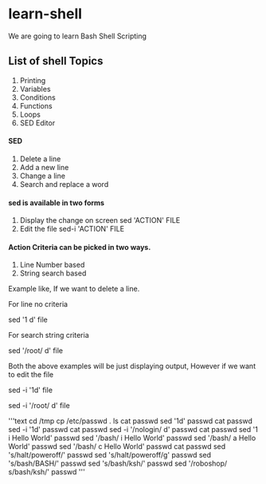 # learn-shell

We are going to learn Bash Shell Scripting

## List of shell Topics


1. Printing
2. Variables
3. Conditions
4. Functions
5. Loops
6. SED Editor



#### SED
1. Delete a line
2. Add a new line
3. Change a line
4. Search and replace a word

#### sed is available in two forms
1. Display the change on screen
sed 'ACTION' FILE
2. Edit the file 
sed-i 'ACTION' FILE

#### Action Criteria can be picked in two ways. 
1. Line Number based
2. String search based

Example like, If we want to delete a line.

For line no criteria

sed '1 d' file

For search string criteria

sed '/root/ d' file


Both the above examples will be just displaying output, However if we want to edit the file

sed -i '1d' file

sed -i '/root/ d' file


'''text
cd /tmp
cp /etc/passwd .
ls
cat passwd
sed '1d' passwd
cat passwd
sed -i '1d' passwd
cat passwd
sed -i '/nologin/ d' passwd
cat passwd
sed '1 i Hello World' passwd
sed '/bash/ i Hello World' passwd
sed '/bash/ a Hello World' passwd
sed '/bash/ c Hello World' passwd
cat passwd
sed 's/halt/poweroff/' passwd
sed 's/halt/poweroff/g' passwd
sed 's/bash/BASH/' passwd
sed 's/bash/ksh/' passwd
sed '/roboshop/ s/bash/ksh/' passwd
'''
